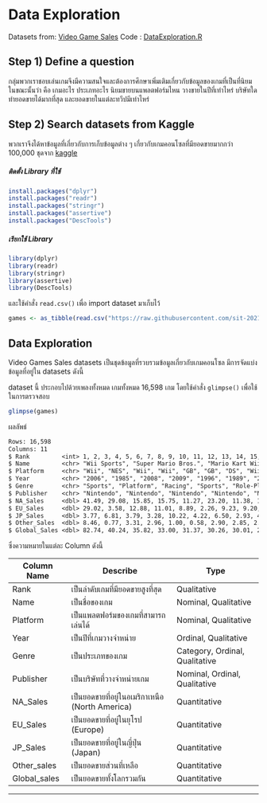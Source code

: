 # Data Exploration

Datasets from: [Video Game Sales](https://www.kaggle.com/gregorut/videogamesales)
Code : [DataExploration.R](../code/DataExploration.R)

## Step 1) Define a question

กลุ่มพวกเราชอบเล่นเกมจึงมีความสนใจและต้องการศึกษาเพิ่มเติมเกี่ยวกับข้อมูลของเกมที่เป็นที่นิยมในขณะนั้นว่า คือ เกมอะไร ประเภทอะไร นิยมขายบนแพลตฟอร์มไหน วางขายในปีที่เท่าไหร่ บริษัทใดทำยอดขายได้มากที่สุด และยอดขายในแต่ละทวีปมีเท่าไหร่

## Step 2) Search datasets from Kaggle

พวกเราจึงได้หาข้อมูลที่เกี่ยวกับการเก็บข้อมูลต่าง ๆ เกี่ยวกับเกมคอนโซลที่มียอดขายมากกว่า 100,000 ชุดจาก [kaggle](https://www.kaggle.com/gregorut/videogamesales)

##### ติดตั้ง Library ที่ใช้

```R
install.packages("dplyr")
install.packages("readr")
install.packages("stringr")
install.packages("assertive")
install.packages("DescTools")
```

##### เรียกใช้ Library

```R
library(dplyr)
library(readr)
library(stringr)
library(assertive)
library(DescTools)
```

และใช้คำสั่ง `read.csv()` เพื่อ import dataset มาเก็บไว้

```R
games <- as_tibble(read.csv("https://raw.githubusercontent.com/sit-2021-int214/020-Video-Game-Sales/main/vgsales.csv"))
```

## Data Exploration

Video Games Sales datasets เป็นชุดข้อมูลที่รวบรวมข้อมูลเกี่ยวกับเกมคอนโซล มีการจัดแบ่งข้อมูลที่อยู่ใน datasets ดังนี้

dataset นี้ ประกอบไปด้วยเพลงทั้งหมด เกมทั้งหมด 16,598 เกม โดยใช้คำสั่ง `glimpse()` เพื่อใช้ในการตรวจสอบ

```R
glimpse(games)
```

ผลลัพธ์

```txt
Rows: 16,598
Columns: 11
$ Rank         <int> 1, 2, 3, 4, 5, 6, 7, 8, 9, 10, 11, 12, 13, 14, 15, 16, 17, 18, 19, 20~
$ Name         <chr> "Wii Sports", "Super Mario Bros.", "Mario Kart Wii", "Wii Sports Reso~
$ Platform     <chr> "Wii", "NES", "Wii", "Wii", "GB", "GB", "DS", "Wii", "Wii", "NES", "D~
$ Year         <chr> "2006", "1985", "2008", "2009", "1996", "1989", "2006", "2006", "2009~
$ Genre        <chr> "Sports", "Platform", "Racing", "Sports", "Role-Playing", "Puzzle", "~
$ Publisher    <chr> "Nintendo", "Nintendo", "Nintendo", "Nintendo", "Nintendo", "Nintendo~
$ NA_Sales     <dbl> 41.49, 29.08, 15.85, 15.75, 11.27, 23.20, 11.38, 14.03, 14.59, 26.93,~
$ EU_Sales     <dbl> 29.02, 3.58, 12.88, 11.01, 8.89, 2.26, 9.23, 9.20, 7.06, 0.63, 11.00,~
$ JP_Sales     <dbl> 3.77, 6.81, 3.79, 3.28, 10.22, 4.22, 6.50, 2.93, 4.70, 0.28, 1.93, 4.~
$ Other_Sales  <dbl> 8.46, 0.77, 3.31, 2.96, 1.00, 0.58, 2.90, 2.85, 2.26, 0.47, 2.75, 1.9~
$ Global_Sales <dbl> 82.74, 40.24, 35.82, 33.00, 31.37, 30.26, 30.01, 29.02, 28.62, 28.31,~
```

ซึ่งความหมายในแต่ละ Column ดังนี้

| Column Name  | Describe                                        | Type                           |
| ------------ | ----------------------------------------------- | ------------------------------ |
| Rank         | เป็นลำดับเกมที่มียอดขายสูงที่สุด                | Qualitative                    |
| Name         | เป็นชื่อของเกม                                  | Nominal, Qualitative           |
| Platform     | เป็นแพลตฟอร์มของเกมที่สามารถเล่นได้             | Nominal, Qualitative           |
| Year         | เป็นปีที่เกมวางจำหน่าย                          | Ordinal, Qualitative           |
| Genre        | เป็นประเภทของเกม                                | Category, Ordinal, Qualitative |
| Publisher    | เป็นบริษัทที่วางจำหน่ายเกม                      | Nominal, Ordinal, Qualitative  |
| NA_Sales     | เป็นยอดขายที่อยู่ในอเมริกาเหนือ (North America) | Quantitative                   |
| EU_Sales     | เป็นยอดขายที่อยู่ในยุโรป (Europe)               | Quantitative                   |
| JP_Sales     | เป็นยอดขายที่อยู่ในญี่ปุ่น (Japan)              | Quantitative                   |
| Other_sales  | เป็นยอดขายส่วนที่เหลือ                          | Quantitative                   |
| Global_sales | เป็นยอดขายทั้งโลกรวมกัน                         | Quantitative                   |

---
